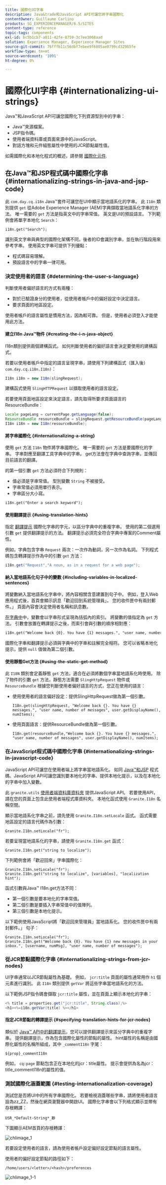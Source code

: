 ```yaml
---
title: 國際化UI字串
description: Java&trade和JavaScript API可讓您將字串國際化
contentOwner: Guillaume Carlino
products: SG_EXPERIENCEMANAGER/6.5/SITES
content-type: reference
topic-tags: components
exl-id: bc5b1cb7-a011-42fe-8759-3c7ee3068aad
solution: Experience Manager, Experience Manager Sites
source-git-commit: 76fffb11c56dbf7ebee9f6805ae0799cd32985fe
workflow-type: tm+mt
source-wordcount: '1091'
ht-degree: 0%

---
```


# 國際化UI字串 {#internationalizing-ui-strings}

Java™和JavaScript API可讓您國際化下列資源型別中的字串：

* Java™來源檔案。
* JSP指令碼。
* 使用者端資料庫或頁面來源中的JavaScript。
* 對話方塊和元件組態屬性中使用的JCR節點屬性值。

如需國際化和本地化程式的概述，請參閱 [國際化元件](/help/sites-developing/i18n.md).

## 在Java™和JSP程式碼中國際化字串 {#internationalizing-strings-in-java-and-jsp-code}

此 `com.day.cq.i18n` Java™套件可讓您在UI中顯示當地語系化的字串。 此 `I18n` 類別提供 `get` 從Adobe Experience Manager (AEM)字典擷取當地語系化字串的方法。 唯一需要的 `get` 方法是指英文中的字串常值。 英文是UI的預設語言。 下列範例會將單字本地化 `Search`：

`i18n.get("Search");`

識別英文字串與典型的國際化架構不同，後者的ID會識別字串，並在執行階段用來參考字串。 使用英文字串可提供下列優點：

* 程式碼容易理解。
* 預設語言中的字串一律可用。

### 決定使用者的語言 {#determining-the-user-s-language}

判斷使用者偏好語言的方式有兩種：

* 對於已驗證身分的使用者，從使用者帳戶中的偏好設定中決定語言。
* 要求頁面的地區設定。

使用者帳戶的語言屬性是慣用方法，因為較可靠。 但是，使用者必須登入才能使用此方法。

#### 建立I18n Java™物件 {#creating-the-i-n-java-object}

I18n類別提供兩個建構函式。 如何判斷使用者的偏好語言會決定要使用的建構函式。

若要以使用者帳戶中指定的語言呈現字串，請使用下列建構函式（匯入後） `com.day.cq.i18n.I18n)`：

```java
I18n i18n = new I18n(slingRequest);
```

建構函式使用 `SlingHTTPRequest` 以擷取使用者的語言設定。

若要使用頁面地區設定來決定語言，請先取得所要求頁面語言的ResourceBundle：

```java
Locale pageLang = currentPage.getLanguage(false);
ResourceBundle resourceBundle = slingRequest.getResourceBundle(pageLang);
I18n i18n = new I18n(resourceBundle);
```

#### 將字串國際化 {#internationalizing-a-string}

使用 `get` 方法 `I18n` 物件將字串國際化。 唯一需要的 `get` 方法是要國際化的字串。 字串對應至翻譯工具字典中的字串。 get方法會在字典中查詢字串，並傳回目前語言的翻譯。

的第一個引數 `get` 方法必須符合下列規則：

* 值必須是字串常值。 型別變數 `String` 不被接受。
* 字串常值必須用單行表示。
* 字串區分大小寫。

```xml
i18n.get("Enter a search keyword");
```

#### 使用翻譯提示 {#using-translation-hints}

指定 [翻譯提示](/help/sites-developing/i18n-translator.md#adding-changing-and-removing-strings) 國際化字串的字元，以區分字典中的重複字串。 使用的第二個選用引數 `get` 提供翻譯提示的方法。 翻譯提示必須完全符合字典中專案的Comment屬性。

例如，字典包含字串 `Request` 兩次：一次作為動詞，另一次作為名詞。 下列程式碼包含轉譯提示作為中的引數 `get` 方法：

```java
i18n.get("Request","A noun, as in a request for a web page");
```

#### 納入當地語系化句子中的變數 {#including-variables-in-localized-sentences}

將變數納入當地語系化字串中，將內容相關含意建置到句子中。 例如，登入Web應用程式後，首頁會顯示訊息「歡迎回到系統管理員」。 您的收件匣中有兩封郵件。」 頁面內容會決定使用者名稱和訊息數。

[在字典中](/help/sites-developing/i18n-translator.md#adding-changing-and-removing-strings)中，變數會以字串形式呈現為括弧內的索引。 將變數的值指定為 `get` 方法。 引數會放置在轉譯提示之後，而索引會與引數的順序相對應：

```xml
i18n.get("Welcome back {0}. You have {1} messages.", "user name, number of messages", user.getDisplayName(), numItems);
```

國際化字串和翻譯提示必須與字典中的字串和註解完全相符。 您可以省略本地化提示，提供 `null` 值做為第二個引數。

#### 使用靜態Get方法 {#using-the-static-get-method}

此 `I18N` 類別會定義靜態 `get` 方法，適合在必須將數個字串當地語系化時使用。 除了物件的引數 `get` 方法，靜態方法需要 `SlingHttpRequest` 物件或 `ResourceBundle` 根據您判斷使用者偏好語言的方式，您正在使用的語言：

* 使用使用者的語言偏好設定：提供SlingHttpRequest做為第一個引數。

  `I18n.get(slingHttpRequest, "Welcome back {}. You have {} messages.", "user name, number of messages", user.getDisplayName(), numItems);`
* 使用頁面語言：提供ResourceBundle做為第一個引數。

  `I18n.get(resourceBundle,"Welcome back {}. You have {} messages.", "user name, number of messages", user.getDisplayName(), numItems);`

### 在JavaScript程式碼中國際化字串 {#internationalizing-strings-in-javascript-code}

JavaScript API可讓您在使用者端上將字串當地語系化。 如同 [Java™和JSP](#internationalizing-strings-in-java-and-jsp-code) 程式碼、JavaScript API可讓您識別要本地化的字串、提供本地化提示，以及在本地化的字串中加入變數。

此 `granite.utils` [使用者端資料庫資料夾](/help/sites-developing/clientlibs.md) 提供JavaScript API。 若要使用API，請在您的頁面上包含此使用者端程式庫資料夾。 本地化函式使用 `Granite.I18n` 名稱空間。

顯示當地語系化字串之前，請先使用 `Granite.I18n.setLocale` 函式。 函式需要地區設定的語言代碼作為引數：

```
Granite.I18n.setLocale("fr");
```

若要呈現當地語系化的字串，請使用 `Granite.I18n.get` 函式：

```
Granite.I18n.get("string to localize");
```

下列範例會將「歡迎回來」字串國際化：

```
Granite.I18n.setLocale("fr");
Granite.I18n.get("string to localize", [variables], "localization hint");
```

函式引數與Java™ I18n.get方法不同：

* 第一個引數是要本地化的字串常值。
* 第二個引數是要插入字串常值中的值陣列。
* 第三個引數是本地化提示。

以下範例使用JavaScript將「歡迎回來管理員」當地語系化。 您的收件匣中有兩封郵件。」 句子：

```
Granite.I18n.setLocale("fr");
Granite.I18n.get("Welcome back {0}. You have {1} new messages in your inbox.", [username, numMsg], "user name, number of messages");
```

### 從JCR節點國際化字串 {#internationalizing-strings-from-jcr-nodes}

UI字串通常以JCR節點屬性為基礎。 例如， `jcr:title` 頁面的屬性通常用作 `h1` 個元素進行識別。 此 `I18n` 類別提供 `getVar` 將這些字串當地語系化的方法。

以下範例JSP指令碼會擷取 `jcr:title` 屬性，並在頁面上顯示本地化的字串：

```java
<% title = properties.get("jcr:title", String.class);%>
<h1><%=i18n.getVar(title) %></h1>
```

#### 指定JCR節點的轉譯提示 {#specifying-translation-hints-for-jcr-nodes}

類似於 [Java™ API中的翻譯提示](#using-translation-hints)，您可以提供翻譯提示來區分字典中的重複字串。 提供翻譯提示，作為包含國際化屬性的節點的屬性。 hint屬性的名稱是由國際化屬性的名稱所組成，其中 `_commentI18n` 字尾：

`${prop}_commentI18n`

例如， `cq:page` 節點包含正在本地化的jcr：title屬性。 提示會提供為名為jcr：title_commentI18n的屬性的值。

### 測試國際化涵蓋範圍 {#testing-internationalization-coverage}

測試您是否將UI中的所有字串國際化。 若要檢視涵蓋哪些字串，請將使用者語言設為zz_ZZ，然後在網頁瀏覽器中開啟UI。 國際化字串會以下列格式顯示並帶有存根轉譯：

`USR_*Default-String*_尠`

下圖顯示AEM首頁的存根轉譯：

![chlimage_1](assets/chlimage_1a.jpeg)

若要設定使用者的語言，請為使用者帳戶設定偏好設定節點的語言屬性。

使用者的偏好設定節點的路徑如下：

`/home/users/<letter>/<hash>/preferences`

![chlimage_1-1](assets/chlimage_1-1a.jpeg)

